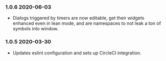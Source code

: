 ### 1.0.6 2020-06-03

- Dialogs triggered by timers are now editable, get their widgets enhanced even in lean mode, and are namespaces to not leak a ton of symbols into window.

### 1.0.5 2020-03-30

- Updates eslint configuration and sets up CircleCI integration.

